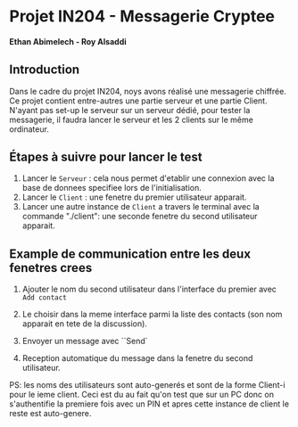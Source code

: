 # Projet IN204 - Messagerie Cryptee 

#### Ethan Abimelech - Roy Alsaddi

## Introduction

Dans le cadre du projet IN204, noys avons réalisé une messagerie chiffrée. Ce projet contient entre-autres une partie serveur et une partie Client. N'ayant pas set-up le serveur sur un serveur dédié, pour tester la messagerie, il faudra lancer le serveur et les 2 clients sur le même ordinateur.

## Étapes à suivre pour lancer le test

1. Lancer le ``Serveur`` : cela nous permet d'etablir une connexion avec la base de donnees specifiee lors de l'initialisation.
2. Lancer le ``Client`` : une fenetre du premier utilisateur apparait.
3. Lancer une autre instance de ``Client`` a travers le terminal avec la commande "./client": une seconde fenetre du second utilisateur apparait.



## Example de communication entre les deux fenetres crees
 1. Ajouter le nom du second utilisateur dans l'interface du premier avec ``Add contact``

 2. Le choisir dans la meme interface parmi la liste des contacts (son nom apparait en tete de la discussion).


 3. Envoyer un message avec ``Send`


 4. Reception automatique du message dans la fenetre du second utilisateur.


PS: les noms des utilisateurs sont auto-generés et sont de la forme Client-i pour le ieme client. Ceci est du au fait qu'on test que sur un PC donc on s'authentifie la premiere fois avec un PIN et apres cette instance de client le reste est auto-genere.
